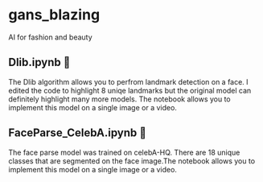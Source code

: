 # gans_blazing
AI for fashion and beauty

## Dlib.ipynb 💫 
The Dlib algorithm allows you to perfrom landmark detection on a face. I edited the code to highlight 8 uniqe landmarks but the original model can definitely highlight many more models. The notebook allows you to implement this model on a single image or a video.

## FaceParse_CelebA.ipynb 💫  
The face parse model was trained on celebA-HQ. There are 18 unique classes that are segmented on the face image.The notebook allows you to implement this model on a single image or a video.

